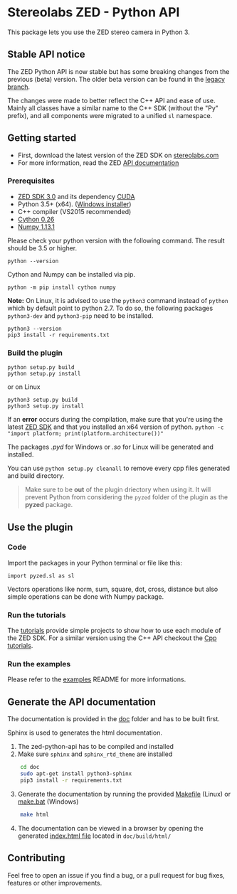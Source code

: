 # Stereolabs ZED - Python API

This package lets you use the ZED stereo camera in Python 3.

## Stable API notice

The ZED Python API is now stable but has some breaking changes from the previous (beta) version. The older beta version can be found in the [legacy branch](https://github.com/stereolabs/zed-python-api/tree/legacy).

The changes were made to better reflect the C++ API and ease of use. Mainly all classes have a similar name to the C++ SDK (without the "Py" prefix), and all components were migrated to a unified `sl` namespace.

## Getting started

- First, download the latest version of the ZED SDK on [stereolabs.com](https://www.stereolabs.com/developers)
- For more information, read the ZED [API documentation](https://www.stereolabs.com/developers/documentation/API/)

### Prerequisites

- [ZED SDK 3.0](https://www.stereolabs.com/developers/) and its dependency 
[CUDA](https://developer.nvidia.com/cuda-downloads)
- Python 3.5+ (x64).  ([Windows installer](https://www.python.org/ftp/python/3.6.2/python-3.6.2-amd64.exe))
-  C++ compiler (VS2015 recommended)
- [Cython 0.26](http://cython.org/#download)
- [Numpy 1.13.1](https://www.scipy.org/scipylib/download.html)

Please check your python version with the following command. The result should be 3.5 or higher.

```
python --version
```

Cython and Numpy can be installed via pip.
```
python -m pip install cython numpy
```

**Note:** On Linux, it is advised to use the `python3` command instead of `python` which by default point to python 2.7. To do so, the following packages `python3-dev` and `python3-pip` need to be installed.

```
python3 --version
pip3 install -r requirements.txt
```
  
### Build the plugin

```
python setup.py build
python setup.py install
```

or on Linux

```
python3 setup.py build
python3 setup.py install
```


If an __error__ occurs during the compilation, make sure that you're using the latest [ZED SDK](https://www.stereolabs.com/developers/) and that you installed an x64 version of python. `python -c "import platform; print(platform.architecture())"`

The packages *.pyd* for Windows or *.so* for Linux will be generated and installed.

You can use `python setup.py cleanall` to remove every cpp files generated and build directory.

> Make sure to be **out** of the plugin driectory when using it. It will prevent Python from considering the `pyzed` folder of the plugin as the **pyzed** package.

## Use the plugin

### Code

Import the packages in your Python terminal or file like this:
```
import pyzed.sl as sl
```

Vectors operations like norm, sum, square, dot, cross, distance but also simple operations can be done with
Numpy package.

### Run the tutorials

The [tutorials](tutorials) provide simple projects to show how to use each module of the ZED SDK. For a similar version using the C++ API checkout the [Cpp tutorials](https://github.com/stereolabs/zed-examples/tree/master/tutorials).

### Run the examples

Please refer to the [examples](examples) README for more informations.

## Generate the API documentation

The documentation is provided in the [doc](./doc) folder and has to be built first.

Sphinx is used to generates the html documentation.

1. The zed-python-api has to be compiled and installed
2. Make sure `sphinx` and `sphinx_rtd_theme` are installed

```bash
    cd doc
    sudo apt-get install python3-sphinx
    pip3 install -r requirements.txt
```

3. Generate the documentation by running the provided [Makefile](doc/Makefile) (Linux) or [make.bat](doc/make.bat) (Windows)

```bash
    make html
```

4. The documentation can be viewed in a browser by opening the generated [index.html file](doc/build/html/index.html) located in `doc/build/html/`


## Contributing

Feel free to open an issue if you find a bug, or a pull request for bug fixes, features or other improvements.

